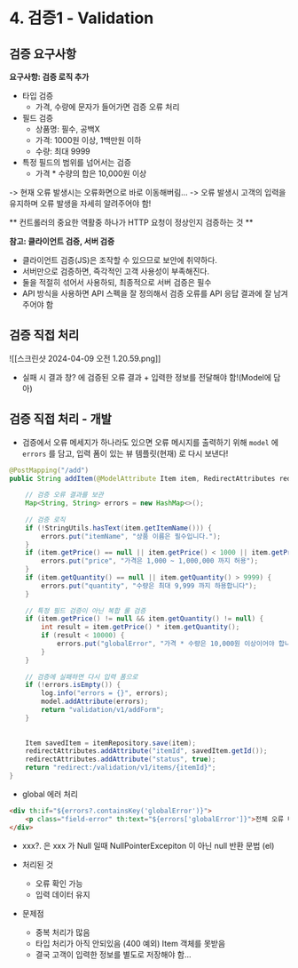 # 4. 검증1 - Validation


## 검증 요구사항

**요구사항: 검증 로직 추가** 

- 타입 검증
	- 가격, 수량에 문자가 들어가면 검증 오류 처리 
- 필드 검증
	- 상품명: 필수, 공백X  
	- 가격: 1000원 이상, 1백만원 이하 
	- 수량: 최대 9999
- 특정 필드의 범위를 넘어서는 검증  
	- 가격 * 수량의 합은 10,000원 이상

-> 현재 오류 발생시는 오류화면으로 바로 이동해버림...
-> 오류 발생시 고객의 입력을 유지하며 오류 발생을 자세히 알려주어야 함!

** 컨트롤러의 중요한 역활중 하나가 HTTP 요청이 정상인지 검증하는 것 **

**참고: 클라이언트 검증, 서버 검증**  
- 클라이언트 검증(JS)은 조작할 수 있으므로 보안에 취약하다.  
- 서버만으로 검증하면, 즉각적인 고객 사용성이 부족해진다.  
- 둘을 적절히 섞어서 사용하되, 최종적으로 서버 검증은 필수  
- API 방식을 사용하면 API 스펙을 잘 정의해서 검증 오류를 API 응답 결과에 잘 남겨주어야 함


## 검증 직접 처리

![[스크린샷 2024-04-09 오전 1.20.59.png]]

- 실패 시 결과 창? 에 검증된 오류 결과 + 입력한 정보를 전달해야 함!(Model에 담아)


## 검증 직접 처리 - 개발

- 검증에서 오류 메세지가 하나라도 있으면 오류 메시지를 출력하기 위해 `model` 에 `errors` 를 담고, 입력 폼이 있는 뷰 템플릿(현재) 로 다시 보낸다!

```java
@PostMapping("/add")  
public String addItem(@ModelAttribute Item item, RedirectAttributes redirectAttributes, Model model) {  
  
    // 검증 오류 결과를 보관  
    Map<String, String> errors = new HashMap<>();  
  
    // 검증 로직  
    if (!StringUtils.hasText(item.getItemName())) {  
        errors.put("itemName", "상품 이름은 필수입니다.");  
    }  
    if (item.getPrice() == null || item.getPrice() < 1000 || item.getPrice() > 1000000) {  
        errors.put("price", "가격은 1,000 ~ 1,000,000 까지 허용");  
    }  
    if (item.getQuantity() == null || item.getQuantity() > 9999) {  
        errors.put("quantity", "수량은 최대 9,999 까지 하용합니다");  
    }  
  
    // 특정 필드 검증이 아닌 복합 룰 검증  
    if (item.getPrice() != null && item.getQuantity() != null) {  
        int result = item.getPrice() * item.getQuantity();  
        if (result < 10000) {  
            errors.put("globalError", "가격 * 수량은 10,000원 이상이어야 합니다, 현재 값: " + result);  
        }  
    }  
  
    // 검증에 실패하면 다시 입력 폼으로  
    if (!errors.isEmpty()) {  
        log.info("errors = {}", errors);  
        model.addAttribute(errors);  
        return "validation/v1/addForm";  
    }  
  
  
    Item savedItem = itemRepository.save(item);  
    redirectAttributes.addAttribute("itemId", savedItem.getId());  
    redirectAttributes.addAttribute("status", true);  
    return "redirect:/validation/v1/items/{itemId}";  
}
```

- global 에러 처리
```Html
<div th:if="${errors?.containsKey('globalError')}">  
    <p class="field-error" th:text="${errors['globalError']}">전체 오류 메시지</p>  
</div>
```

- xxx?. 은 xxx 가 Null 일때 NullPointerExcepiton 이 아닌 null 반환 문법 (el)

- 처리된 것
	- 오류 확인 가능
	- 입력 데이터 유지
- 문제점
	- 중복 처리가 많음
	- 타입 처리가 아직 안되있음 (400 예외) Item 객체를 못받음
	- 결국 고객이 입력한 정보를 별도로 저장해야 함...
